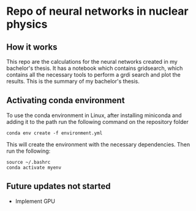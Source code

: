 # Repo of neural networks in nuclear physics

## How it works
This repo are the calculations for the neural networks created in my bachelor's thesis. It has a notebook which contains gridsearch, which contains all the necessary tools to perform a grdi search and plot the results. This is the summary of my bachelor's thesis. 

## Activating conda environment

To use the conda environment in Linux, after installing miniconda and adding it to the path run the following command on the repository folder
```
conda env create -f environment.yml
```
This will create the environment with the necessary dependencies. Then run the following:
```
source ~/.bashrc
conda activate myenv
```

## Future updates not started
- Implement GPU
